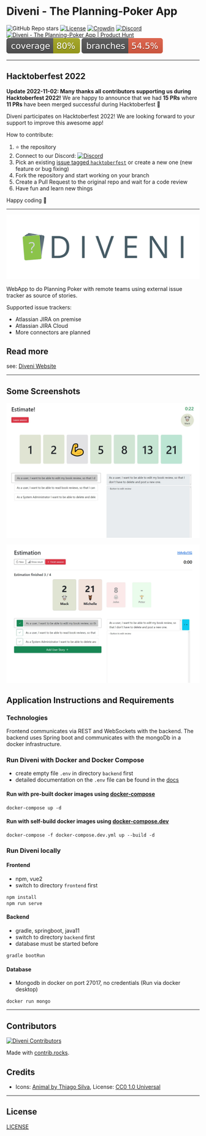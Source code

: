 # Diveni - The Planning-Poker App

![GitHub Repo stars](https://img.shields.io/github/stars/Sybit-Education/Diveni?style=social)
[![License](https://img.shields.io/badge/license-GNU%20AGPL%20v3-blue.svg)](LICENSE)
[![Crowdin](https://badges.crowdin.net/diveni/localized.svg)](https://crowdin.com/project/diveni)
[![Discord](https://img.shields.io/discord/935641426216222730?color=%237289DA&label=Discord&logo=Discord&logoColor=%237289DA)](https://discord.gg/7JmRyn5dc6)
<a href="https://www.producthunt.com/posts/diveni?utm_source=badge-featured&utm_medium=badge&utm_souce=badge-diveni" target="_blank"><img src="https://api.producthunt.com/widgets/embed-image/v1/featured.svg?post_id=361171&theme=light" alt="Diveni - The&#0032;Planning&#0045;Poker&#0032;App | Product Hunt" style="width: 125px; height: 27px;" width="125" height="27" /></a>
![Code Coverage Lines](.github/badges/jacoco.svg)
![Code Coverage Branches](.github/badges/branches.svg)

---

## Hacktoberfest 2022

**Update 2022-11-02: Many thanks all contributors supporting us during Hacktoberfest 2022!** We are happy to announce that we had **15 PRs** where **11 PRs** have been merged successful during Hacktoberfest 🚀 


Diveni participates on Hacktoberfest 2022! We are looking forward to your support to improve this awesome app!

How to contribute:
1) ⭐ the repository
2) Connect to our Discord: [![Discord](https://img.shields.io/discord/935641426216222730?color=%237289DA&label=Discord&logo=Discord&logoColor=%237289DA)](https://discord.gg/7JmRyn5dc6)
3) Pick an existing [issue tagged `hacktoberfest`](https://github.com/Sybit-Education/Diveni/issues?q=is%3Aissue+is%3Aopen+label%3Ahacktoberfest) or create a new one (new feature or bug fixing)
4) Fork the repository and start working on your branch
5) Create a Pull Request to the original repo and wait for a code review
6) Have fun and learn new things

Happy coding 🚀


---

![DIVENI Logo](docs/assets/diveni_banner.png)

WebApp to do Planning Poker with remote teams using external issue tracker as source of stories.

Supported issue trackers:

- Atlassian JIRA on premise
- Atlassian JIRA Cloud
- More connectors are planned

## Read more

see: [Diveni Website](https://sybit-education.github.io/Diveni/)


---

## Some Screenshots

![Voters view of voted story](docs/.vuepress/public/img/userEstimationVoted.JPG)

![Host view voted story](docs/.vuepress/public/img/hostEstimationFinished.JPG)


## Application Instructions and Requirements

### Technologies

Frontend communicates via REST and WebSockets with the backend.
The backend uses Spring boot and communicates with the mongoDb in a docker infrastructure.

### Run Diveni with Docker and Docker Compose

- create empty file ``.env`` in directory ``backend`` first
- detailed documentation on the ``.env`` file can be found in the [docs](https://github.com/Sybit-Education/Diveni/blob/main/docs/guide/install.md)

#### Run with pre-built docker images using [docker-compose](https://github.com/Sybit-Education/Diveni/blob/main/docker-compose.yml)
```shell
docker-compose up -d
```
#### Run with self-build docker images using [docker-compose.dev](https://github.com/Sybit-Education/Diveni/blob/main/docker-compose.dev.yml)
```shell
docker-compose -f docker-compose.dev.yml up --build -d
```

### Run Diveni locally

#### Frontend
- npm, vue2
- switch to directory ``frontend`` first

```shell
npm install
npm run serve
```
 
#### Backend

- gradle, springboot, java11
- switch to directory ``backend`` first
- database must be started before

```shell
gradle bootRun
```

#### Database

- Mongodb in docker on port 27017, no credentials (Run via docker desktop)

```shell
docker run mongo
```

---

## Contributors

[![Diveni Contributors](https://contrib.rocks/image?repo=Sybit-Education/Diveni)](https://github.com/Sybit-Education/Diveni/graphs/contributors)

Made with [contrib.rocks](https://contrib.rocks).

## Credits

- Icons: [Animal by Thiago Silva](https://www.iconfinder.com/iconsets/animals-105), License: [CC0 1.0 Universal](https://creativecommons.org/publicdomain/zero/1.0/)

---

## License

[LICENSE](LICENSE)
